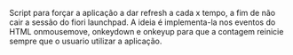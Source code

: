Script para forçar a aplicação a dar refresh a cada x tempo, a fim de não cair a sessão do fiori launchpad. 
A ideia é implementa-la nos eventos do HTML onmousemove, onkeydown e onkeyup para que a contagem reinicie sempre que o 
usuario utilizar a aplicação. 
